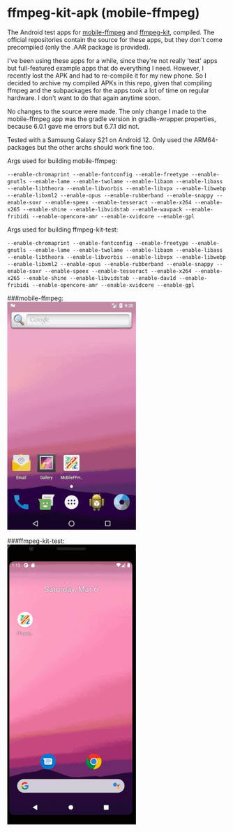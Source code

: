 # ffmpeg-kit-apk (mobile-ffmpeg)
The Android test apps for [mobile-ffmpeg](https://github.com/tanersener/mobile-ffmpeg) and [ffmpeg-kit](https://github.com/tanersener/ffmpeg-kit), compiled. The official repositories contain the source for these apps, but they don't come precompiled (only the .AAR package is provided).

I've been using these apps for a while, since they're not really 'test' apps but full-featured example apps that do everything I need. However, I recently lost the APK and had to re-compile it for my new phone. So I decided to archive my compiled APKs in this repo, given that compiling ffmpeg and the subpackages for the apps took a lot of time on regular hardware. I don't want to do that again anytime soon.

No changes to the source were made. The only change I made to the mobile-ffmpeg app was the gradle version in gradle-wrapper.properties, because 6.0.1 gave me errors but 6.7.1 did not.

Tested with a Samsung Galaxy S21 on Android 12. Only used the ARM64-packages but the other archs should work fine too.


Args used for building mobile-ffmpeg:
```
--enable-chromaprint --enable-fontconfig --enable-freetype --enable-gnutls --enable-lame --enable-twolame --enable-libaom --enable-libass --enable-libtheora --enable-libvorbis --enable-libvpx --enable-libwebp --enable-libxml2 --enable-opus --enable-rubberband --enable-snappy --enable-soxr --enable-speex --enable-tesseract --enable-x264 --enable-x265 --enable-shine --enable-libvidstab --enable-wavpack --enable-fribidi --enable-opencore-amr --enable-xvidcore --enable-gpl
```

Args used for building ffmpeg-kit-test:
```
--enable-chromaprint --enable-fontconfig --enable-freetype --enable-gnutls --enable-lame --enable-twolame --enable-libaom --enable-libass --enable-libtheora --enable-libvorbis --enable-libvpx --enable-libwebp --enable-libxml2 --enable-opus --enable-rubberband --enable-snappy --enable-soxr --enable-speex --enable-tesseract --enable-x264 --enable-x265 --enable-shine --enable-libvidstab --enable-dav1d --enable-fribidi --enable-opencore-amr --enable-xvidcore --enable-gpl
```

###mobile-ffmpeg:<br>
<img src="https://raw.githubusercontent.com/belieb/ffmpeg-kit-apk/main/mobile-ffmpeg.gif" width="295">

###ffmpeg-kit-test:<br>
<img src="https://raw.githubusercontent.com/belieb/ffmpeg-kit-apk/main/ffmpeg-kit.gif" width="295">
